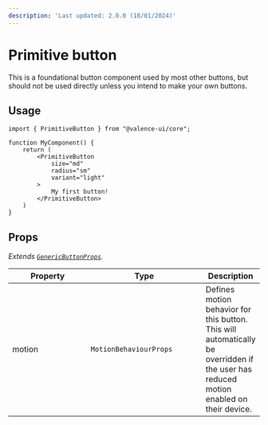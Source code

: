 ```yaml
---
description: 'Last updated: 2.0.0 (18/01/2024)'
---
```


# Primitive button

This is a foundational button component used by most other buttons, but should not be used directly unless you intend to make your own buttons.

## Usage

```tsx
import { PrimitiveButton } from "@valence-ui/core";

function MyComponent() { 
    return ( 
        <PrimitiveButton
            size="md"
            radius="sm"
            variant="light"
        >
            My first button!
        </PrimitiveButton>
    )
}
```

## Props

_Extends_ [_`GenericButtonProps`_](../../generics/generic-button-props.md)_._&#x20;

<table data-full-width="true"><thead><tr><th width="174">Property</th><th width="237">Type</th><th>Description</th></tr></thead><tbody><tr><td>motion</td><td><code>MotionBehaviourProps</code></td><td>Defines motion behavior for this button. This will automatically be overridden if the user has reduced motion enabled on their device.</td></tr></tbody></table>
